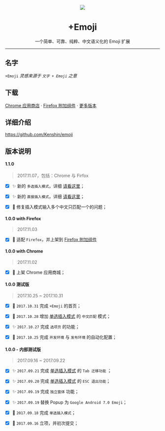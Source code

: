 <p align="center"><img src="https://i.imgur.com/6ExcDl9.png"/></p>
<h1 align="center">+Emoji</h1>
<p align="center">一个简单、可靠、纯粹、中文语义化的 Emoji 扩展</p>

***

名字
---
`+Emoji` _灵感来源于 `文字 + Emoji` 之意_

下载
---
[Chrome 应用商店](https://chrome.google.com/webstore/detail/+emoji/kieghamlkoahkbimidmahcjpikacoclm) · [Firefox 附加组件](https://addons.mozilla.org/zh-CN/developers/addon/emoji_cn/edit) · [更多版本](http://ksria.com/emoji/)

详细介绍
---
https://github.com/Kenshin/emoji

版本说明
---

#### 1.1.0

> 2017.11.07，包括：Chrome 与 Firfox

- [x] :sparkles: 新的 `多选插入模式`，详细 [请看这里](https://github.com/Kenshin/emoji/wiki#多选插入模式)；

- [x] :sparkles: 新的 `直接插入模式`，详细 [请看这里](https://github.com/Kenshin/emoji/wiki#直接插入模式)；

- [x] :bug: 修复插入模式输入多个中文只匹配一个的问题；

#### 1.0.0 with Firefox

> 2017.11.03

- [x] :rocket: 适配 `Firefox`，并上架到 [Firefox 附加组件](https://addons.mozilla.org/zh-CN/developers/addon/emoji_cn/)

#### 1.0.0 with Chrome

> 2017.11.02

- [x] :bookmark: 上架 Chrome 应用商城；

#### 1.0.0 测试版

> 2017.10.25 ~ 2017.10.31

- [x] :lipstick: `2017.10.31` 完成 `+Emoji` 的首页；

- [x] :construction: `2017.10.28` 增加 [单选插入模式](https://github.com/Kenshin/emoji/wiki#单选插入模式) 的 `中文匹配` 模式；

- [x] :sparkles: `2017.10.27` 完成 `选项页` 的功能；

- [x] :wrench: `2017.10.25` 完成 `开发环境` 与 `发布环境` 的自动化配置；

#### 1.0.0 - 内部测试版

> 2017.09.16 ~ 2017.09.22

- [x] :sparkles: `2017.09.21` 完成 [单选插入模式](https://github.com/Kenshin/emoji/wiki#单选插入模式) 的 `Tab 迁移功能` ；

- [x] :sparkles: `2017.09.20` 完成 [单选插入模式](https://github.com/Kenshin/emoji/wiki#单选插入模式) 的 `ESC 退出功能`；

- [x] :sparkles: `2017.09.19` 完成 `独立窗体` 功能；

- [x] :sparkles: `2017.09.19` 替换 Popup 为 `Google Android 7.0 Emoji`；

- [x] :tada: `2017.09.18` 完成 `单选插入模式`；

- [x] :tada: `2017.09.16` 立项，并初次提交；

